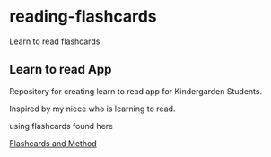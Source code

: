 # reading-flashcards
Learn to read flashcards

## Learn to read App

Repository for creating learn to read app for Kindergarden Students.

Inspired by my niece who is learning to read.

using flashcards found here

[Flashcards and Method](http://larrysanger.org/wp-content/uploads/2010/12/How-and-Why-I-Taught-My-Toddler-to-Read.pdf)
